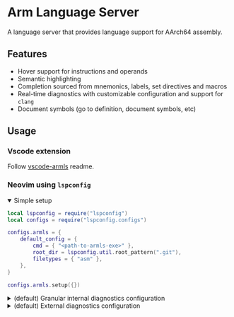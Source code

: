 # Arm Language Server

A language server that provides language support for AArch64 assembly.

## Features

- Hover support for instructions and operands
- Semantic highlighting
- Completion sourced from mnemonics, labels, set directives and macros
- Real-time diagnostics with customizable configuration and support for `clang`
- Document symbols (go to definition, document symbols, etc)

## Usage

### Vscode extension

Follow [vscode-armls](https://github.com/Arm/vscode-armls) readme.

### Neovim using `lspconfig`

<details open>
<summary>Simple setup</summary>

```lua
local lspconfig = require("lspconfig")
local configs = require("lspconfig.configs")

configs.armls = {
    default_config = {
        cmd = { "<path-to-armls-exe>" },
        root_dir = lspconfig.util.root_pattern(".git"),
        filetypes = { "asm" },
    },
}

configs.armls.setup({})
```

</details>

<details>
<summary>(default) Granular internal diagnostics configuration</summary>

```lua
configs.armls.setup({
    settings = {
        armls = {
            diagnostics = {
                enable = true,
                disableCategories = {
                    -- "unrecognisedInstruction",
                    "invalidOperand",
                    "tooManyOperands",
                    "tooFewOperands",
                },
        },
    },
})
```

</details>

<details>
    <summary>(default) External diagnostics configuration</summary>

```lua
configs.armls.setup({
    settings = {
        armls = {
            -- externalDiagnostics = {
            --     clang = {
            --         path = "/path/to/clang-executable",
            --         args = { "--target=aarch64" },
            --     },
            -- },
        },
    },
})
```

</details>
